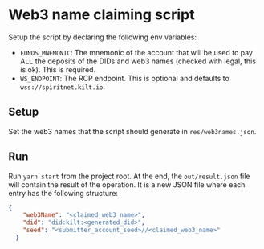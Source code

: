 # Web3 name claiming script

Setup the script by declaring the following env variables:

- `FUNDS_MNEMONIC`: The mnemonic of the account that will be used to pay ALL the deposits of the DIDs and web3 names (checked with legal, this is ok). This is required.
- `WS_ENDPOINT`: The RCP endpoint. This is optional and defaults to `wss://spiritnet.kilt.io`.

## Setup

Set the web3 names that the script should generate in `res/web3names.json`.

## Run

Run `yarn start` from the project root. At the end, the `out/result.json` file will contain the result of the operation. It is a new JSON file where each entry has the following structure:

```json
{
    "web3Name": "<claimed_web3_name>",
    "did": "did:kilt:<generated_did>",
    "seed": "<submitter_account_seed>//<claimed_web3_name>"
  }
```